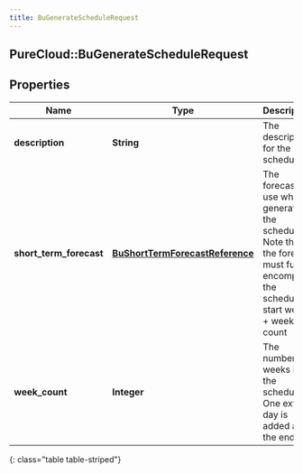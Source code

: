 ```yaml
---
title: BuGenerateScheduleRequest
---
```

## PureCloud::BuGenerateScheduleRequest

## Properties

|Name | Type | Description | Notes|
|------------ | ------------- | ------------- | -------------|
| **description** | **String** | The description for the schedule | |
| **short_term_forecast** | [**BuShortTermForecastReference**](BuShortTermForecastReference.html) | The forecast to use when generating the schedule.  Note that the forecast must fully encompass the schedule&#39;s start week + week count | |
| **week_count** | **Integer** | The number of weeks in the schedule. One extra day is added at the end | |
{: class="table table-striped"}



